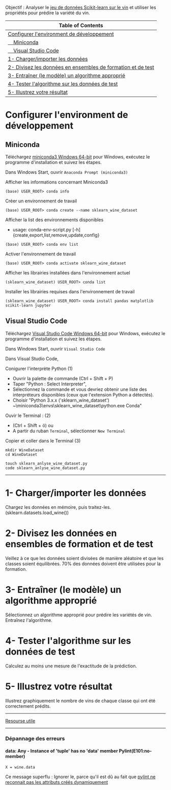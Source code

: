 Objectif : Analyser le [jeu de données Scikit-learn sur le vin](https://scikitlearn.org/stable/modules/generated/sklearn.datasets.load_wine.html) et utiliser les propriétés pour prédire la variété du vin.

|Table of Contents|
|---|
|[Configurer l'environment de développement](#Configurer-l'environment-de-développement)|
|[&nbsp;&nbsp;&nbsp;&nbsp;Miniconda](#Miniconda)|
|[&nbsp;&nbsp;&nbsp;&nbsp;Visual Studio Code](#Visual-Studio-Code)|
|[1- Charger/importer les données](#1--Charger/importer-les-données)|
|[2- Divisez les données en ensembles de formation et de test](#2--Divisez-les-données-en-ensembles-de-formation-et-de-test)|
|[3- Entraîner (le modèle) un algorithme approprié](#3--Entraîner-(le-modèle)-un-algorithme-approprié)|
|[4- Tester l'algorithme sur les données de test](#4--Tester-l'algorithme-sur-les-données-de-test)|
|[5- Illustrez votre résultat](#5--Illustrez-votre-résultat)|

# Configurer l'environment de développement

## Miniconda

Téléchargez [miniconda3 Windows 64-bit](https://docs.conda.io/en/latest/miniconda.html#windows-installers) pour Windows, exécutez le programme d'installation et suivez les étapes. 

Dans Windows Start, ouvrir `Anaconda Prompt (miniconda3)`

Afficher les informations concernant Miniconda3
~~~
(base) USER_ROOT> conda info
~~~

Créer un environnement de travail
~~~
(base) USER_ROOT> conda create --name sklearn_wine_dataset
~~~

Afficher la list des environnements disponibles
- usage: conda-env-script.py [-h] {create,export,list,remove,update,config}
~~~
(base) USER_ROOT> conda env list
~~~

Activer l'environnement de travail
~~~
(base) USER_ROOT> conda activate sklearn_wine_dataset
~~~

Afficher les librairies installées dans l'environnement actuel
~~~
(sklearn_wine_dataset) USER_ROOT> conda list
~~~

Installer les librairies requises dans l'environnement de travail
~~~
(sklearn_wine_dataset) USER_ROOT> conda install pandas matplotlib scikit-learn jupyter
~~~

## Visual Studio Code

Téléchargez [Visual Studio Code Windows 64-bit](https://code.visualstudio.com/download) pour Windows, exécutez le programme d'installation et suivez les étapes. 

Dans Windows Start, ouvrir `Visual Studio Code`

Dans Visual Studio Code,

Conigurer l'interprète Python (1)
- Ouvrir la palette de commande (Ctrl + Shift + P)
- Taper "Python : Select Interpreter", 
- Sélectionnez la commande et vous devriez obtenir une liste des interpréteurs disponibles (ceux que l'extension Python a détectés).
- Choisir "Python 3.x.x ('sklearn_wine_dataset') ~\miniconda3\envs\sklearn_wine_dataset\python.exe   Conda"

Ouvir le Terminal : (2)
- (Ctrl + Shift + ö) ou 
- A partir du ruban `Terminal`, sélectionner `New Terminal`

Copier et coller dans le Terminal (3)
~~~
mkdir WineDataset
cd WineDataset
~~~
~~~
touch sklearn_anlyse_wine_dataset.py
code sklearn_anlyse_wine_dataset.py
~~~

---

# 1- Charger/importer les données
Chargez les données en mémoire, puis traitez-les. (sklearn.datasets.load_wine())

# 2- Divisez les données en ensembles de formation et de test
Veillez à ce que les données soient divisées de manière aléatoire et que les classes soient équilibrées. 70% des données doivent être utilisées pour la formation.

# 3- Entraîner (le modèle) un algorithme approprié
Sélectionnez un algorithme approprié pour prédire les variétés de vin. Entraînez l'algorithme.

# 4- Tester l'algorithme sur les données de test
Calculez au moins une mesure de l'exactitude de la prédiction.

# 5- Illustrez votre résultat
Illustrez graphiquement le nombre de vins de chaque classe qui ont été correctement prédits. 

---

[Resourse utile](https://www.projectpro.io/recipes/classify-wine-using-sklearn-tree-model)

---

### Dépannage des erreurs

#### data: Any - Instance of 'tuple' has no 'data' member Pylint(E101:no-member)
~~~
X = wine.data
~~~
Ce message superflu : Ignorer le, parce qu'il est dû au fait que [pylint ne reconnait pas les attributs créés dynamiquement](http://pylint-messages.wikidot.com/messages:e1101)
